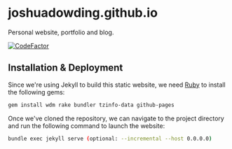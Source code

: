 # joshuadowding.github.io
Personal website, portfolio and blog.

[![CodeFactor](https://www.codefactor.io/repository/github/joshuadowding/joshuadowding.github.io/badge)](https://www.codefactor.io/repository/github/joshuadowding/joshuadowding.github.io)

## Installation & Deployment
Since we're using Jekyll to build this static website, we need [Ruby](https://rubyinstaller.org/) to install the following gems:
```bash
gem install wdm rake bundler tzinfo-data github-pages
```
Once we've cloned the repository, we can navigate to the project directory and run the following command to launch the website:
```bash
bundle exec jekyll serve (optional: --incremental --host 0.0.0.0)
```
